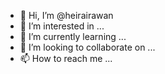 - 👋 Hi, I’m @heirairawan
- 👀 I’m interested in ...
- 🌱 I’m currently learning ...
- 💞️ I’m looking to collaborate on ...
- 📫 How to reach me ...

<!---
heirairawan/heirairawan is a ✨ special ✨ repository because its `README.md` (this file) appears on your GitHub profile.
You can click the Preview link to take a look at your changes.
--->
